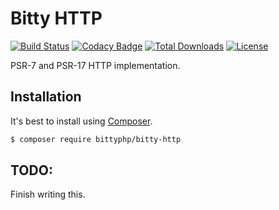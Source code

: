 # Bitty HTTP

[![Build Status](https://travis-ci.org/bittyphp/bitty-http.svg?branch=master)](https://travis-ci.org/bittyphp/bitty-http)
[![Codacy Badge](https://api.codacy.com/project/badge/Coverage/114f808c31844c099eba857edd84287b)](https://www.codacy.com/app/bittyphp/bitty-http)
[![Total Downloads](https://poser.pugx.org/bittyphp/bitty-http/downloads)](https://packagist.org/packages/bittyphp/bitty-http)
[![License](https://poser.pugx.org/bittyphp/bitty-http/license)](https://packagist.org/packages/bittyphp/bitty-http)

PSR-7 and PSR-17 HTTP implementation.

## Installation

It's best to install using [Composer](https://getcomposer.org/).

```sh
$ composer require bittyphp/bitty-http
```

## TODO:

Finish writing this.
